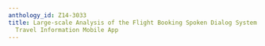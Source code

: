 ```yaml
---
anthology_id: Z14-3033
title: Large-scale Analysis of the Flight Booking Spoken Dialog System in a Commercial
  Travel Information Mobile App
---
```

